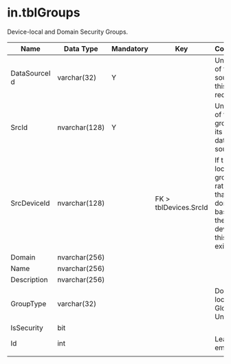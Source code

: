 # in.tblGroups

​Device-local and Domain Security Groups.​​

| Name         | Data Type     | Mandatory | Key                   | Comment                                                                             |
|--------------|---------------|-----------|-----------------------|-------------------------------------------------------------------------------------|
| DataSourceI​​d | varchar(32)   | Y         |                       | Unique ID of the source of this record.                                             |
| SrcId        | nvarchar(128) | Y         |                       | Unique ID of the group in its resp. data source                                     |
| SrcDeviceId  | nvarchar(128) |           | FK > tblDevices.SrcId​ | If this is a local group rather than domain-based, the device this group exists on. |
| Domain       | nvarchar(256) |           |                       |                                                                                     |
| Name         | nvarchar(256) |           |                       |                                                                                     |
| Description  | nvarchar(256) |           |                       |                                                                                     |
| GroupType    | varchar(32)   |           |                       | Domain-local, Global, or Universal​                                                  |
| IsSecurity   | bit           |           |                       |                                                                                     |
| Id           | int           |           |                       | Leave empty                                                                         |
|              |               |           |                       |                                                                                     |